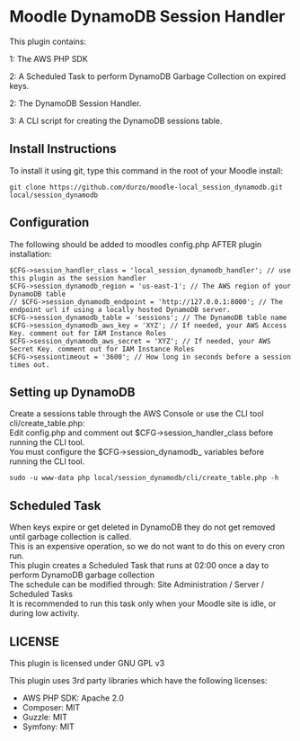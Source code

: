 # Moodle DynamoDB Session Handler
This plugin contains:

1: The AWS PHP SDK

2: A Scheduled Task to perform DynamoDB Garbage Collection on expired keys.

2: The DynamoDB Session Handler.

3: A CLI script for creating the DynamoDB sessions table.

## Install Instructions

To install it using git, type this command in the root of your Moodle install:
```
git clone https://github.com/durzo/moodle-local_session_dynamodb.git local/session_dynamodb
```

## Configuration

The following should be added to moodles config.php AFTER plugin installation:
```
$CFG->session_handler_class = 'local_session_dynamodb_handler'; // use this plugin as the session handler
$CFG->session_dynamodb_region = 'us-east-1'; // The AWS region of your DynamoDB table
// $CFG->session_dynamodb_endpoint = 'http://127.0.0.1:8000'; // The endpoint url if using a locally hosted DynamoDB server.
$CFG->session_dynamodb_table = 'sessions'; // The DynamoDB table name
$CFG->session_dynamodb_aws_key = 'XYZ'; // If needed, your AWS Access Key. comment out for IAM Instance Roles
$CFG->session_dynamodb_aws_secret = 'XYZ'; // If needed, your AWS Secret Key. comment out for IAM Instance Roles
$CFG->sessiontimeout = '3600'; // How long in seconds before a session times out.
```

## Setting up DynamoDB

Create a sessions table through the AWS Console or use the CLI tool cli/create_table.php:  
Edit config.php and comment out $CFG->session_handler_class before running the CLI tool.  
You must configure the $CFG->session_dynamodb\_ variables before running the CLI tool.  
```
sudo -u www-data php local/session_dynamodb/cli/create_table.php -h
```

## Scheduled Task

When keys expire or get deleted in DynamoDB they do not get removed until garbage collection is called.  
This is an expensive operation, so we do not want to do this on every cron run.  
This plugin creates a Scheduled Task that runs at 02:00 once a day to perform DynamoDB garbage collection  
The schedule can be modified through: Site Administration / Server / Scheduled Tasks  
It is recommended to run this task only when your Moodle site is idle, or during low activity. 

## LICENSE

This plugin is licensed under GNU GPL v3

This plugin uses 3rd party libraries which have the following licenses:

* AWS PHP SDK: Apache 2.0
* Composer: MIT
* Guzzle: MIT
* Symfony: MIT
